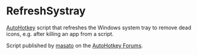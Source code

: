 # RefreshSystray

[AutoHotkey](https://autohotkey.com) script that refreshes the Windows system tray to remove dead icons, e.g. after killing an app from a script. 

Script published by [masato](https://autohotkey.com/boards/memberlist.php?mode=viewprofile&u=64582) on the [AutoHotkey Forums](https://autohotkey.com/boards/viewtopic.php?p=156072#p156072).
